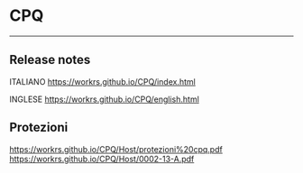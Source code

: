 # CPQ
---------------

## Release notes
ITALIANO https://workrs.github.io/CPQ/index.html

INGLESE  https://workrs.github.io/CPQ/english.html




## Protezioni
https://workrs.github.io/CPQ/Host/protezioni%20cpq.pdf
https://workrs.github.io/CPQ/Host/0002-13-A.pdf
